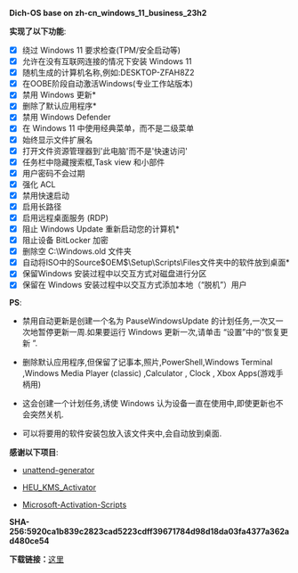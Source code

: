 **Dich-OS base on zh-cn_windows_11_business_23h2**

**实现了以下功能**:

- [x] 绕过 Windows 11 要求检查(TPM/安全启动等)
- [x] 允许在没有互联网连接的情况下安装 Windows 11
- [x] 随机生成的计算机名称,例如:DESKTOP-ZFAH8Z2
- [x] 在OOBE阶段自动激活Windows(专业工作站版本)
- [x] 禁用 Windows 更新*
- [x] 删除了默认应用程序*
- [x] 禁用 Windows Defender
- [x] 在 Windows 11 中使用经典菜单，而不是二级菜单
- [x] 始终显示文件扩展名
- [x] 打开文件资源管理器到'此电脑'而不是'快速访问'
- [x] 任务栏中隐藏搜索框,Task view 和小部件 
- [x] 用户密码不会过期
- [x] 强化 ACL
- [x] 禁用快速启动
- [x] 启用长路径
- [x] 启用远程桌面服务 (RDP)
- [x] 阻止 Windows Update 重新启动您的计算机* 
- [x] 阻止设备 BitLocker 加密
- [x] 删除空 C:\Windows.old 文件夹 
- [x] 自动将ISO中的Source\$OEM$\Setup\Scripts\Files文件夹中的软件放到桌面*
- [x] 保留Windows 安装过程中以交互方式对磁盘进行分区 
- [x] 保留在 Windows 安装过程中以交互方式添加本地（“脱机”）用户

**PS**:
- 禁用自动更新是创建一个名为 PauseWindowsUpdate 的计划任务,一次又一次地暂停更新一周.如果要运行 Windows 更新一次,请单击 “设置”中的“恢复更新 ”.

- 删除默认应用程序,但保留了记事本,照片,PowerShell,Windows Terminal ,Windows Media Player (classic) ,Calculator , Clock , Xbox Apps(游戏手柄用)

- 这会创建一个计划任务,诱使 Windows 认为设备一直在使用中,即使更新也不会突然关机.

- 可以将要用的软件安装包放入该文件夹中,会自动放到桌面.

**感谢以下项目**:

- [unattend-generator](https://github.com/cschneegans/unattend-generator/)

- [HEU_KMS_Activator](https://github.com/zbezj/HEU_KMS_Activator)

- [Microsoft-Activation-Scripts](https://github.com/massgravel/Microsoft-Activation-Scripts)

**SHA-256:5920ca1b839c2823cad5223cdff39671784d98d18da03fa4377a362ad480ce54**

**下载链接：**[这里](https://gitea.dich.bid/dichgrem/Dich-OS/releases)
